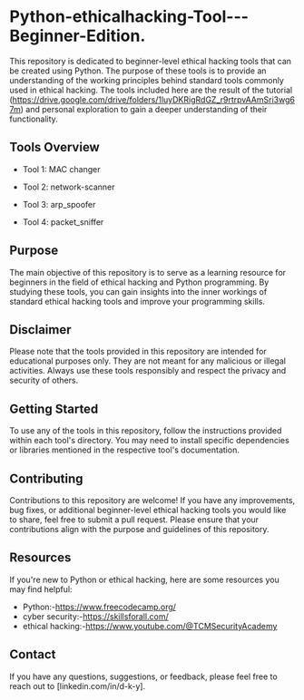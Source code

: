 # Python-ethicalhacking-Tool---Beginner-Edition.

This repository is dedicated to beginner-level ethical hacking tools that can be created using Python. The purpose of these tools is to provide an understanding of the working principles behind standard tools commonly used in ethical hacking. The tools included here are the result of the tutorial (https://drive.google.com/drive/folders/1luyDKRigRdGZ_r9rtrpvAAmSri3wg67m) and personal exploration to gain a deeper understanding of their functionality.

## Tools Overview

- Tool 1: MAC changer

- Tool 2: network-scanner

- Tool 3: arp_spoofer

- Tool 4: packet_sniffer

## Purpose

The main objective of this repository is to serve as a learning resource for beginners in the field of ethical hacking and Python programming. By studying these tools, you can gain insights into the inner workings of standard ethical hacking tools and improve your programming skills.

## Disclaimer

Please note that the tools provided in this repository are intended for educational purposes only. They are not meant for any malicious or illegal activities. Always use these tools responsibly and respect the privacy and security of others.

## Getting Started

To use any of the tools in this repository, follow the instructions provided within each tool's directory. You may need to install specific dependencies or libraries mentioned in the respective tool's documentation.

## Contributing

Contributions to this repository are welcome! If you have any improvements, bug fixes, or additional beginner-level ethical hacking tools you would like to share, feel free to submit a pull request. Please ensure that your contributions align with the purpose and guidelines of this repository.


## Resources

If you're new to Python or ethical hacking, here are some resources you may find helpful:

- Python:-https://www.freecodecamp.org/
- cyber security:-https://skillsforall.com/
- ethical hacking:-https://www.youtube.com/@TCMSecurityAcademy

## Contact

If you have any questions, suggestions, or feedback, please feel free to reach out to [linkedin.com/in/d-k-y].

